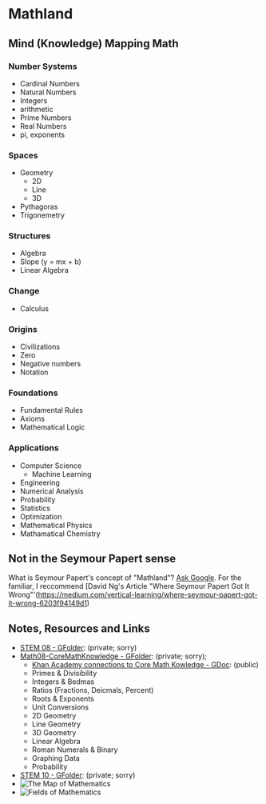# Mathland

## Mind (Knowledge) Mapping Math
### Number Systems
- Cardinal Numbers
- Natural Numbers
- Integers
- arithmetic
- Prime Numbers
- Real Numbers
- pi, exponents
### Spaces
- Geometry
  - 2D
  - Line
  - 3D
- Pythagoras
- Trigonemetry
### Structures
- Algebra
- Slope (y = mx + b)
- Linear Algebra
### Change
- Calculus
### Origins
- Civilizations
- Zero
- Negative numbers
- Notation
### Foundations
- Fundamental Rules
- Axioms
- Mathematical Logic
### Applications
- Computer Science
  - Machine Learning
- Engineering
- Numerical Analysis
- Probability
- Statistics
- Optimization
- Mathematical Physics
- Mathamatical Chemistry


## Not in the Seymour Papert sense
What is Seymour Papert's concept of "Mathland"? [Ask Google](https://www.google.ca/search?q=seymour+papert+mathland&rlz=1C1CHBF_enCA700CA700&ei=GHX1WdDnLdPWjwOguIn4DA&start=10&sa=N&biw=1050&bih=1510).  For the familiar, I reccommend [David Ng's Article "Where Seymour Papert Got It Wrong"'(https://medium.com/vertical-learning/where-seymour-papert-got-it-wrong-6203f94149d1)
## Notes, Resources and Links
- [STEM 08 - GFolder](https://drive.google.com/open?id=0BysMfTbvAUUVZ0hyaXM3dl9pbEU): \(private; sorry\)
- [Math08-CoreMathKnowledge - GFolder](https://drive.google.com/open?id=0BysMfTbvAUUVdG1ocURvZ25VZ2M): \(private; sorry\); 
  - [Khan Academy connections to Core Math Kowledge - GDoc](https://docs.google.com/a/templeton.vsb.bc.ca/document/d/15cuYA1b0t1rbqUwtXAmGYbcUTBXtg9IN_44adxvVayw/edit?usp=sharing): \(public\)
  - Primes & Divisibility
  - Integers & Bedmas
  - Ratios \(Fractions, Deicmals, Percent\)
  - Roots & Exponents
  - Unit Conversions
  - 2D Geometry
  - Line Geometry
  - 3D Geometry
  - Linear Algebra
  - Roman Numerals & Binary
  - Graphing Data
  - Probability
- [STEM 10 - GFolder](https://drive.google.com/open?id=0BysMfTbvAUUVNktGZTNESU40WHc): \(private; sorry\)
- ![The Map of Mathematics](https://i.imgur.com/27b2z8K.jpg)
- ![Fields of Mathematics](http://www.gogeometry.com/education/mathematics_mind_map.gif)
